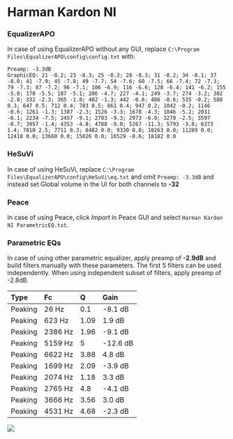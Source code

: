 # Harman Kardon NI

### EqualizerAPO
In case of using EqualizerAPO without any GUI, replace `C:\Program Files\EqualizerAPO\config\config.txt`
with:
```
Preamp: -3.3dB
GraphicEQ: 21 -8.2; 23 -8.3; 25 -8.3; 28 -8.3; 31 -8.2; 34 -8.1; 37 -8.0; 41 -7.9; 45 -7.8; 49 -7.7; 54 -7.6; 60 -7.5; 66 -7.4; 72 -7.3; 79 -7.3; 87 -7.2; 96 -7.1; 106 -6.9; 116 -6.6; 128 -6.4; 141 -6.2; 155 -5.8; 170 -5.5; 187 -5.1; 206 -4.7; 227 -4.1; 249 -3.7; 274 -3.2; 302 -2.8; 332 -2.3; 365 -1.8; 402 -1.3; 442 -0.8; 486 -0.6; 535 -0.2; 588 0.3; 647 0.5; 712 0.4; 783 0.5; 861 0.4; 947 0.2; 1042 -0.2; 1146 -0.6; 1261 -1.3; 1387 -2.3; 1526 -3.3; 1678 -4.3; 1846 -5.2; 2031 -6.1; 2234 -7.5; 2457 -9.1; 2703 -9.3; 2973 -6.0; 3270 -2.5; 3597 -0.7; 3957 -1.4; 4353 -4.8; 4788 -9.0; 5267 -11.3; 5793 -3.8; 6373 1.4; 7010 2.5; 7711 0.3; 8482 0.0; 9330 0.0; 10263 0.0; 11289 0.0; 12418 0.0; 13660 0.0; 15026 0.0; 16529 -0.6; 18182 0.0
```

### HeSuVi
In case of using HeSuVi, replace `C:\Program Files\EqualizerAPO\config\HeSuVi\eq.txt` and omit `Preamp:
-3.3dB` and instead set Global volume in the UI for both channels to **-32**

### Peace
In case of using Peace, click *Import* in Peace GUI and select `Harman Kardon NI ParametricEQ.txt`.

### Parametric EQs
In case of using other parametric equalizer, apply preamp of **-2.9dB** and build filters manually
with these parameters. The first 5 filters can be used independently.
When using independent subset of filters, apply preamp of -2.8dB.

| Type    | Fc      |    Q | Gain     |
|:--------|:--------|:-----|:---------|
| Peaking | 26 Hz   | 0.1  | -8.1 dB  |
| Peaking | 623 Hz  | 1.09 | 1.9 dB   |
| Peaking | 2386 Hz | 1.96 | -9.1 dB  |
| Peaking | 5159 Hz | 5    | -12.6 dB |
| Peaking | 6622 Hz | 3.88 | 4.8 dB   |
| Peaking | 1699 Hz | 2.09 | -3.9 dB  |
| Peaking | 2074 Hz | 1.18 | 3.3 dB   |
| Peaking | 2765 Hz | 4.8  | -4.1 dB  |
| Peaking | 3666 Hz | 3.56 | 3.0 dB   |
| Peaking | 4531 Hz | 4.68 | -2.3 dB  |

![](https://raw.githubusercontent.com/jaakkopasanen/AutoEq/master/results/innerfidelity/sbaf-serious/Harman%20Kardon%20NI/Harman%20Kardon%20NI.png)